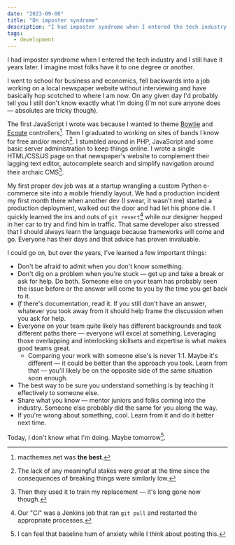 ```yaml
---
date: "2023-09-06"
title: "On imposter syndrome"
description: "I had imposter syndrome when I entered the tech industry and I still have it years later. I imagine most folks have it to one degree or another."
tags:
  - development
---
```

I had imposter syndrome when I entered the tech industry and I still have it years later. I imagine most folks have it to one degree or another.<!-- excerpt -->

I went to school for business and economics, fell backwards into a job working on a local newspaper website without interviewing and have basically hop scotched to where I am now. On any given day I'd probably tell you I still don't know exactly what I'm doing (I'm not sure anyone does — absolutes are tricky though).

The first JavaScript I wrote was because I wanted to theme [Bowtie](http://bowtieapp.com/) and [Ecoute](https://en.wikipedia.org/wiki/Ecoute) controllers[^1]. Then I graduated to working on sites of bands I know for free and/or merch[^2]. I stumbled around in PHP, JavaScript and some basic server administration to keep things online. I wrote a single HTML/CSS/JS page on that newspaper's website to complement their lagging text editor, autocomplete search and simplify navigation around their archaic CMS[^3].

My first proper dev job was at a startup wrangling a custom Python e-commerce site into a mobile friendly layout. We had a production incident my first month there when another dev (I swear, it wasn't me) started a production deployment, walked out the door and had let his phone die. I quickly learned the ins and outs of `git revert`[^4] while our designer hopped in her car to try and find him in traffic. That same developer also stressed that I should always learn the language because frameworks will come and go. Everyone has their days and that advice has proven invaluable.

I could go on, but over the years, I've learned a few important things:

- Don't be afraid to admit when you don't know something.
- Don't dig on a problem when you're stuck — get up and take a break or ask for help. Do both. Someone else on your team has probably seen the issue before or the answer will come to you by the time you get back to it.
- *If* there's documentation, read it. If you still don't have an answer, whatever you took away from it should help frame the discussion when you ask for help.
- Everyone on your team quite likely has different backgrounds and took different paths there — everyone will excel at something. Leveraging those overlapping and interlocking skillsets and expertise is what makes good teams great.
  - Comparing your work with someone else's is never 1:1. Maybe it's different — it could be better than the approach you took. Learn from that — you'll likely be on the opposite side of the same situation soon enough.
- The best way to be sure you understand something is by teaching it effectively to someone else.
- Share what you know — mentor juniors and folks coming into the industry. Someone else probably did the same for you along the way.
- If you're wrong about something, cool. Learn from it and do it better next time.

Today, I don't know what I'm doing. Maybe tomorrow[^5].

[^1]: macthemes.net was **the best**.
[^2]: The lack of any meaningful stakes were *great* at the time since the consequences of breaking things were similarly low.
[^3]: Then they used it to train my replacement — it's long gone now though.
[^4]: Our "CI" was a Jenkins job that ran `git pull` and restarted the appropriate processes.
[^5]: I can feel that baseline hum of anxiety while I think about posting this.
